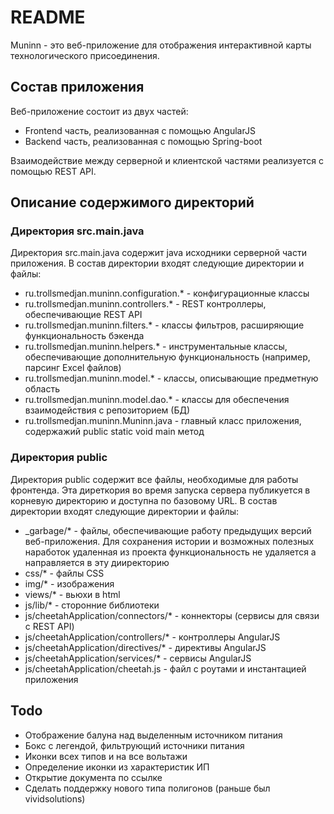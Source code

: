 # README #

Muninn - это веб-приложение для отображения интерактивной карты технологического присоединения.

## Состав приложения ##

Веб-приложение состоит из двух частей:
* Frontend часть, реализованная с помощью AngularJS
* Backend часть, реализованная с помощью Spring-boot

Взаимодействие между серверной и клиентской частями реализуется с помощью REST API.

## Описание содержимого директорий ##

### Директория src.main.java ###

Директория src.main.java содержит java исходники серверной части приложения. В состав директории входят следующие директории и файлы:
* ru.trollsmedjan.muninn.configuration.* - конфигурационные классы
* ru.trollsmedjan.muninn.controllers.* - REST контроллеры, обеспечивающие REST API
* ru.trollsmedjan.muninn.filters.* - классы фильтров, расширяющие функциональность бэкенда
* ru.trollsmedjan.muninn.helpers.* - инструментальные классы, обеспечивающие дополнительную функциональность (например, парсинг Excel файлов)
* ru.trollsmedjan.muninn.model.* - классы, описывающие предметную область
* ru.trollsmedjan.muninn.model.dao.* - классы для обеспечения взаимодействия с репозиторием (БД)
* ru.trollsmedjan.muninn.Muninn.java - главный класс приложения, содержажий public static void main метод

### Директория public ###

Директория public содержит все файлы, необходимые для работы фронтенда. Эта диреткория во время запуска сервера публикуется в корневую директорию и доступна по базовому URL. В состав директории входят следующие директории и файлы:
* _garbage/* - файлы, обеспечивающие работу предыдущих версий веб-приложения. Для сохранения истории и возможных полезных наработок удаленная из проекта функциональность не удаляется а направляется в эту дииректорию
* css/* - файлы CSS
* img/* - изображения
* views/* - вьюхи в html
* js/lib/* - сторонние библиотеки
* js/cheetahApplication/connectors/* - коннекторы (сервисы для связи с REST API)
* js/cheetahApplication/controllers/* - контроллеры AngularJS
* js/cheetahApplication/directives/* - директивы AngularJS
* js/cheetahApplication/services/* - сервисы AngularJS
* js/cheetahApplication/cheetah.js - файл с роутами и инстантацией приложения

## Todo ##
* Отображение балуна над выделенным источником питания
* Бокс с легендой, фильтрующий источники питания
* Иконки всех типов и на все вольтажи
* Определение иконки из характеристик ИП
* Открытие документа по ссылке
* Сделать поддержку нового типа полигонов (раньше был vividsolutions)
